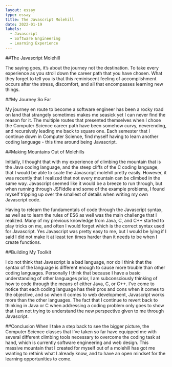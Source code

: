 ```yaml
---
layout: essay
type: essay
title: The Javascript Molehill
date: 2022-01-19
labels:
  - Javascript
  - Software Engineering
  - Learning Experience
---
```

##The Javascript Molehill

The saying goes, it’s about the journey not the destination. To take every experience as you stroll down the career path that you have chosen. What they forget to tell you is that this reminiscent feeling of accomplishment occurs after the stress, discomfort, and all that encompasses learning new things.

##My Journey So Far

My journey en route to become a software engineer has been a rocky road on land that strangely sometimes makes me seasick yet I can never find the reason for it. The multiple routes that presented themselves when I chose the Computer Science career path have been somehow curvy, neverending, and recursively leading me back to square one. Each semester that I continue down in Computer Science, find myself having to learn another coding language - this time around being Javascript. 

##Making Mountains Out of Molehills

Initially, I thought that with my experience of climbing the mountain that is the Java coding language, and the steep cliffs of the C coding language, that I would be able to scale the Javascript molehill pretty easily. However, it was recently that I realized that not every mountain can be climbed in the same way. Javascript seemed like it would be a breeze to run through, but when running through JSFiddle and some of the example problems, I found myself tripping up over the smallest of details when writing my own Javascript code.

Having to relearn the fundamentals of code through the Javascript syntax, as well as to learn the rules of ES6 as well was the main challenge that I realized. Many of my previous knowledge from Java, C, and C++ started to play tricks on me, and often I would forget which is the correct syntax used for Javascript. Yes Javascript was pretty easy to me, but I would be lying if I said I did not make it at least ten times harder than it needs to be when I create functions. 

##Building My Toolkit

I do not think that Javascript is a bad language, nor do I think that the syntax of the language is different enough to cause more trouble than other coding languages. Personally I think that because I have a basic understanding of other languages prior, I am subconsciously thinking of how to code through the means of either Java, C, or C++. I’ve come to notice that each coding language has their pros and cons when it comes to the objective, and so when it comes to web development, Javascript works more than the other languages. The fact that I continue to revert back to thinking in Java or C when addressing a coding problem only goes to show that I am not trying to understand the new perspective given to me through Javascript.

##Conclusion
When I take a step back to see the bigger picture, the Computer Science classes that I’ve taken so far have equipped me with several different climbing tools necessary to overcome the coding task at hand, which is currently software engineering and web design. This massive mountain that I created for myself out of a molehill has got me wanting to rethink what I already know, and to have an open mindset for the learning opportunities to come.
